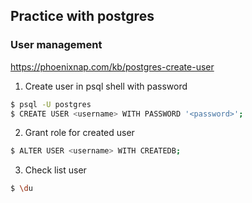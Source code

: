 ## Practice with postgres

### User management
https://phoenixnap.com/kb/postgres-create-user

1. Create user in psql shell with password
```bash
$ psql -U postgres
$ CREATE USER <username> WITH PASSWORD '<password>';
```
2. Grant role for created user
```bash
$ ALTER USER <username> WITH CREATEDB;
```

3. Check list user 
```bash
$ \du
```

